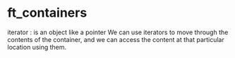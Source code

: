 # ft_containers

iterator : is an object like a pointer We can use iterators to move through the contents of the container, and we can access the content at that particular location using them.


